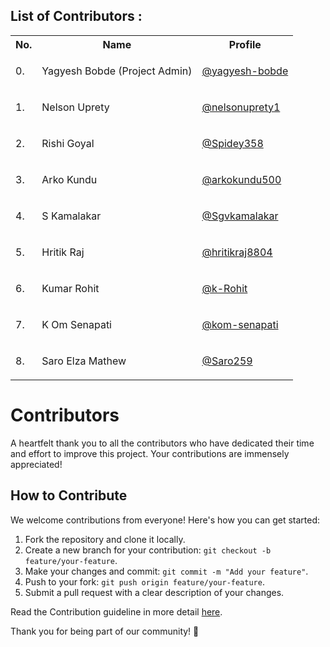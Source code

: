 ## List of Contributors :
<table>
<tr><th>No.</th><th>Name</th><th>Profile</th></tr>

<tr><td>0.</td><td>Yagyesh Bobde (Project Admin)</td><td>

[@yagyesh-bobde](https://github.com/yagyesh-bobde)</td></tr>
<tr><td>1.</td><td>Nelson Uprety</td><td>

[@nelsonuprety1](https://github.com/nelsonuprety1)</td></tr>
<tr><td>2.</td><td>Rishi Goyal</td><td>

[@Spidey358](https://github.com/Spidey358)</td></tr>
<tr><td>3.</td><td>Arko Kundu</td><td>

[@arkokundu500](https://github.com/arkokundu500)</td></tr>
<tr><td>4.</td><td>S Kamalakar</td><td>

[@Sgvkamalakar](https://github.com/Sgvkamalakar)</td></tr>
<tr><td>5.</td><td>Hritik Raj</td><td>

[@hritikraj8804](https://github.com/hritikraj8804)</td></tr>
<tr><td>6.</td><td>Kumar Rohit</td><td>

[@k-Rohit](https://github.com/k-Rohit)</td></tr>
<tr><td>7.</td><td>K Om Senapati</td><td>

[@kom-senapati](https://github.com/kom-senapati)</td></tr>
<tr><td>8.</td><td>Saro Elza Mathew</td><td>

[@Saro259](https://github.com/Saro259)</td></tr></table>

# Contributors

A heartfelt thank you to all the contributors who have dedicated their time and effort to improve this project. Your contributions are immensely appreciated!

## How to Contribute

We welcome contributions from everyone! Here's how you can get started:

1. Fork the repository and clone it locally.
2. Create a new branch for your contribution: `git checkout -b feature/your-feature`.
3. Make your changes and commit: `git commit -m "Add your feature"`.
4. Push to your fork: `git push origin feature/your-feature`.
5. Submit a pull request with a clear description of your changes.

Read the Contribution guideline in more detail [here]().

Thank you for being part of our community! 🙌
